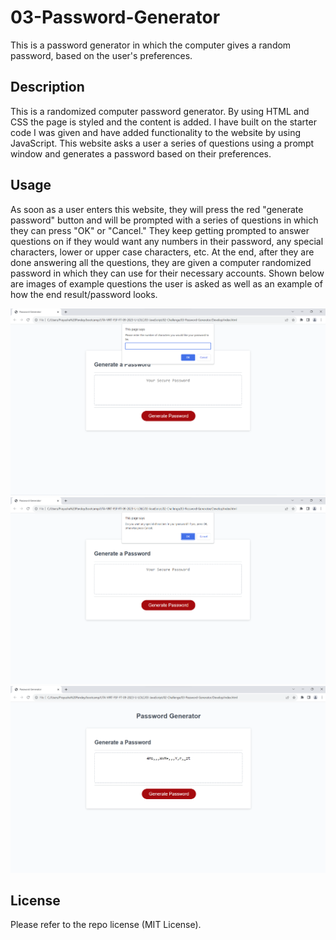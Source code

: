 # 03-Password-Generator

This is a password generator in which the computer gives a random password, based on the user's preferences.

## Description

This is a randomized computer password generator. By using HTML and CSS the page is styled and the content is added. I have built on the starter code I was given and have added functionality to the website by using JavaScript. This website asks a user a series of questions using a prompt window and generates a password based on their preferences. 

## Usage

As soon as a user enters this website, they will press the red "generate password" button and will be prompted with a series of questions in which they can press "OK" or "Cancel." They keep getting prompted to answer questions on if they would want any numbers in their password, any special characters, lower or upper case characters, etc. At the end, after they are done answering all the questions, they are given a computer randomized password in which they can use for their necessary accounts. Shown below are images of example questions the user is asked as well as an example of how the end result/password looks.

![Alt text](./Assets/Screenshot%202023-09-30%20221559.png "First")
![Alt text](./Assets/Screenshot%202023-09-30%20221613.png "Second")
![Alt text](./Assets/Screenshot%202023-09-30%20221634.png "Third")

## License

Please refer to the repo license (MIT License).